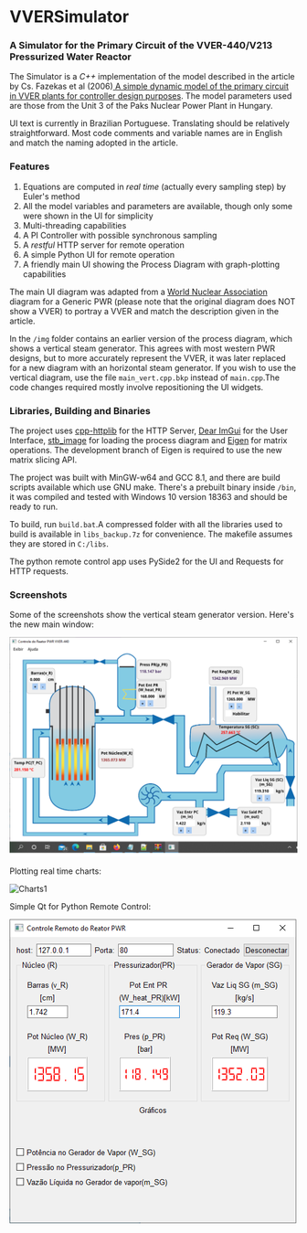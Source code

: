 # VVERSimulator
### A Simulator for the Primary Circuit of the VVER-440/V213 Pressurized Water Reactor
The Simulator is a *C++* implementation of the model described in the article by Cs. Fazekas et al (2006)[ A simple dynamic model of the primary circuit in VVER plants for controller design purposes](https://doi.org/10.1016/j.nucengdes.2006.12.002). The model parameters used are those from the Unit 3 of the Paks Nuclear Power Plant in Hungary.

UI text is currently in Brazilian Portuguese. Translating should be relatively straightforward. Most code comments and variable names are in English and match the naming adopted in the article.
### Features
1. Equations are computed in *real time* (actually every sampling step) by Euler's method
2. All the model variables and parameters are available, though only some were shown in the UI for simplicity
3. Multi-threading capabilities
4. A PI Controller with possible synchronous sampling
5. A *restful* HTTP server for remote operation
6. A simple Python UI for remote operation
7. A friendly main UI showing the Process Diagram with graph-plotting capabilities

The main UI diagram was adapted from a [World Nuclear Association](https://www.world-nuclear.org/) diagram for a Generic PWR (please note that the original diagram does NOT show a VVER) to portray a VVER and match the description given in the article.

In the ` /img ` folder contains an earlier version of the process diagram, which shows a vertical steam generator. This agrees with most western PWR designs, but to more accurately represent the VVER, it was later replaced for a new diagram with an horizontal steam generator. If you wish to use the vertical diagram, use the file `main_vert.cpp.bkp` instead of `main.cpp`.The code changes required mostly involve repositioning the UI widgets.

### Libraries, Building and Binaries
The project uses [cpp-httplib](https://github.com/yhirose/cpp-httplib) for the HTTP Server, [Dear ImGui](https://github.com/ocornut/imgui) for the User Interface, [stb_image](https://github.com/nothings/stb/blob/master/stb_image.h) for loading the process diagram and [Eigen](http://eigen.tuxfamily.org/index.php?title=Main_Page) for matrix operations. The development branch of Eigen is required to use the new matrix slicing API.

The project was built with MinGW-w64 and GCC 8.1, and there are build scripts available which use GNU make.
There's a prebuilt binary inside ` /bin `, it was compiled and tested with Windows 10 version 18363 and should be ready to run.

To build, run `build.bat`.A compressed folder with all the libraries used to build is available in `libs_backup.7z` for convenience. The makefile assumes they are stored in `C:/libs`.

The python remote control app uses PySide2 for the UI and Requests for HTTP requests.

### Screenshots 

Some of the screenshots show the vertical steam generator version. Here's the new main window:

![main_screen](/screenshots/inicial_vver.png "Main Window")

Plotting real time charts:

![Charts1](/screenshots/gráfico_ultimas_3000_amostras.png "W_SG Charts")

Simple Qt for Python Remote Control:

![Remote1](/VVER_Remote/screenshots/conectado.png "Simple Remote Connected")
